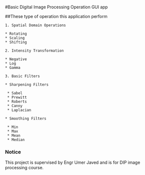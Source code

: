#Basic Digital Image Processing Operation GUI app

##These type of operation this application perform

    1. Spatial Domain Operations
   
    * Rotating
    * Scaling
    * Shifting
   
    2. Intensity Transformation
    
    * Negative
    * Log
    * Gamma

    3. Basic Filters
 
    * Sharpening Filters
   
     * Sabel
     * Prewitt
     * Roberts
     * Canny
     * Laplacian
   
    * Smoothing Filters
     
     * Min
     * Max
     * Mean
     * Median  



### **Notice** 
  
  This project is supervised by Engr Umer Javed and is for DIP image processing course.
